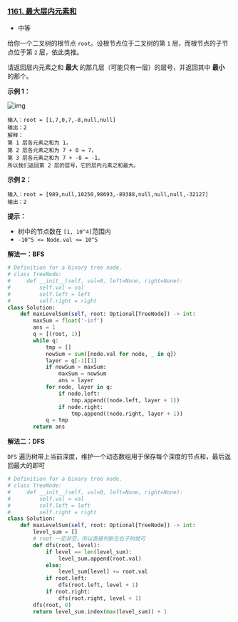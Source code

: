 ### [1161. 最大层内元素和](https://leetcode.cn/problems/maximum-level-sum-of-a-binary-tree/)

- 中等

给你一个二叉树的根节点 `root`。设根节点位于二叉树的第 `1` 层，而根节点的子节点位于第 `2` 层，依此类推。

请返回层内元素之和 **最大** 的那几层（可能只有一层）的层号，并返回其中 **最小** 的那个。

**示例 1：**

 ![img](https://assets.leetcode-cn.com/aliyun-lc-upload/uploads/2019/08/17/capture.jpeg)

```
输入：root = [1,7,0,7,-8,null,null]
输出：2
解释：
第 1 层各元素之和为 1，
第 2 层各元素之和为 7 + 0 = 7，
第 3 层各元素之和为 7 + -8 = -1，
所以我们返回第 2 层的层号，它的层内元素之和最大。
```

**示例 2：**

```
输入：root = [989,null,10250,98693,-89388,null,null,null,-32127]
输出：2
```

**提示：**

- 树中的节点数在 `[1, 10^4]`范围内
- `-10^5 <= Node.val <= 10^5`

**解法一：BFS**

```python
# Definition for a binary tree node.
# class TreeNode:
#     def __init__(self, val=0, left=None, right=None):
#         self.val = val
#         self.left = left
#         self.right = right
class Solution:
    def maxLevelSum(self, root: Optional[TreeNode]) -> int:
        maxSum = float('-inf')
        ans = 1
        q = [(root, 1)]
        while q:
            tmp = []
            nowSum = sum([node.val for node, _ in q])
            layer = q[-1][1]
            if nowSum > maxSum:
                maxSum = nowSum
                ans = layer
            for node, layer in q:
                if node.left:
                    tmp.append((node.left, layer + 1))
                if node.right:
                    tmp.append((node.right, layer + 1))
            q = tmp
        return ans
```

**解法二：DFS**

`DFS` 遍历树带上当前深度，维护一个动态数组用于保存每个深度的节点和，最后返回最大的即可

```python
# Definition for a binary tree node.
# class TreeNode:
#     def __init__(self, val=0, left=None, right=None):
#         self.val = val
#         self.left = left
#         self.right = right
class Solution:
    def maxLevelSum(self, root: Optional[TreeNode]) -> int:
        level_sum = []
        # root 一定非空，所以直接判断左右子树就可
        def dfs(root, level):
            if level == len(level_sum):
                level_sum.append(root.val)
            else:
                level_sum[level] += root.val
            if root.left:
                dfs(root.left, level + 1)
            if root.right:
                dfs(root.right, level + 1)
        dfs(root, 0)
        return level_sum.index(max(level_sum)) + 1
```

